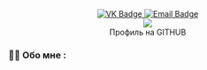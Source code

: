 <div id="badges" align="center">
  <a href= "https://vk.com/sempiternal89">
    <img src = "https://img.shields.io/badge/VK-blue?style=for-the-badge&logo=VK&logoColor=white" alt= "VK Badge" />
  </a>

  <a href= "https://mail.google.com/mail/u/1/#inbox">
    <img src = "https://img.shields.io/badge/EMAIL-red?style=for-the-badge&logo=Gmail&logoColor=white" alt= "Email Badge" />
      </a>
  </div>

<div id="viewproof" align="center" >
  <img src = "https://komarev.com/ghpvc/?username=Samurai214567&style=flat-square&color=blue"/>
</div>

<div id="heythere" align="center"
<hi> Профиль на GITHUB </hi>
</div>  

### :man_technologist: Обо мне :
